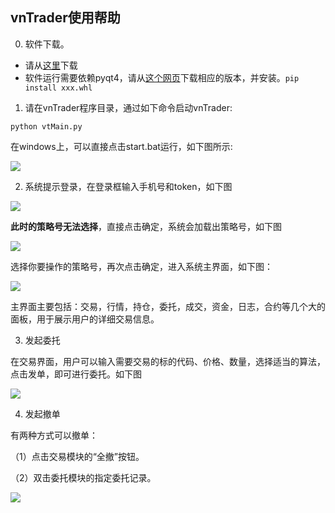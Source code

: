 ## vnTrader使用帮助

0. 软件下载。

+ 请从[这里](https://github.com/quantOS-org/TradeSim/tree/master/vnTrader)下载
+ 软件运行需要依赖pyqt4，请从[这个网页](https://www.lfd.uci.edu/~gohlke/pythonlibs/#pyqt4)下载相应的版本，并安装。`pip install xxx.whl`

1. 请在vnTrader程序目录，通过如下命令启动vnTrader:
```shell
python vtMain.py
```
在windows上，可以直接点击start.bat运行，如下图所示:

![](https://github.com/quantOS-org/TradeSim/blob/master/doc/img/vnTrader_start.png)

2. 系统提示登录，在登录框输入手机号和token，如下图

![](https://github.com/quantOS-org/TradeSim/blob/master/doc/img/vnTrader_login.png)

**此时的策略号无法选择**，直接点击确定，系统会加载出策略号，如下图

![](https://github.com/quantOS-org/TradeSim/blob/master/doc/img/vnTrader_strategy.png)

选择你要操作的策略号，再次点击确定，进入系统主界面，如下图：

![](https://github.com/quantOS-org/TradeSim/blob/master/doc/img/vnTrader_main.png)

主界面主要包括：交易，行情，持仓，委托，成交，资金，日志，合约等几个大的面板，用于展示用户的详细交易信息。

3. 发起委托

在交易界面，用户可以输入需要交易的标的代码、价格、数量，选择适当的算法，点击发单，即可进行委托。如下图

![](https://github.com/quantOS-org/TradeSim/blob/master/doc/img/vnTrader_order.png)

4. 发起撤单

有两种方式可以撤单：

（1）点击交易模块的“全撤”按钮。

（2）双击委托模块的指定委托记录。

![](https://github.com/quantOS-org/TradeSim/blob/master/doc/img/vnTrader_cancel.png)

